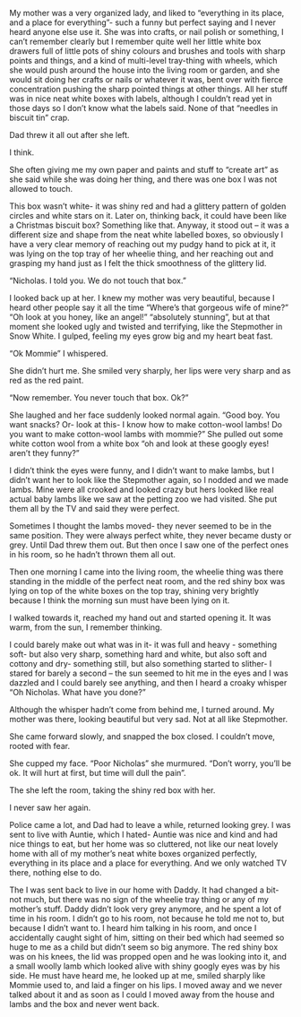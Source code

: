 My mother was a very organized lady, and liked to “everything in its place, and a place for everything”- such a funny but perfect saying and I never heard anyone else use it.  She was into crafts, or nail polish or something, I can’t remember clearly but I remember quite well her little white box drawers full of little pots of shiny colours and brushes and tools with sharp points and things, and a kind of multi-level tray-thing with wheels, which she would push around the house into the living room or garden, and she would sit doing her crafts or nails or whatever it was, bent over with fierce concentration pushing the sharp pointed things at other things. All her stuff was in nice neat white boxes with labels, although I couldn’t read yet in those days so I don’t know what the labels said. None of that “needles in biscuit tin” crap.

Dad threw it all out after she left.

I think.

She often giving me my own paper and paints and stuff to “create art” as she said while she was doing her thing, and there was one box I was not allowed to touch.

This box wasn’t white- it was shiny red and had a glittery pattern of golden circles and white stars on it. Later on, thinking back, it could have been like a Christmas biscuit box? Something like that. Anyway, it stood out – it was a different size and shape from the neat white labelled boxes, so obviously I have a very clear memory of reaching out my pudgy hand to pick at it, it was lying on the top tray of her wheelie thing, and her reaching out and grasping my hand just as I felt the thick smoothness of the glittery lid.

“Nicholas. I told you. We do not touch that box.”

I looked back up at her. I knew my mother was very beautiful, because I heard other people say it all the time “Where’s that gorgeous wife of mine?” “Oh look at you honey, like an angel!” “absolutely stunning”, but at that moment she looked ugly and twisted and terrifying, like the Stepmother in Snow White. I gulped, feeling my eyes grow big and my heart beat fast.

“Ok Mommie” I whispered.

She didn’t hurt me. She smiled very sharply, her lips were very sharp and as red as the red paint.

“Now remember. You never touch that box. Ok?”

She laughed and her face suddenly looked normal again. “Good boy. You want snacks? Or- look at this- I know how to make cotton-wool lambs! Do you want to make cotton-wool lambs with mommie?” She pulled out some white cotton wool from a white box “oh and look at these googly eyes! aren’t they funny?”

I didn’t think the eyes were funny, and I didn’t want to make lambs, but I didn’t want her to look like the Stepmother again, so I nodded and we made lambs. Mine were all crooked and looked crazy but hers looked like real actual baby lambs like we saw at the petting zoo we had visited. She put them all by the TV and said they were perfect.

Sometimes I thought the lambs moved- they never seemed to be in the same position. They were always perfect white, they never became dusty or grey. Until Dad threw them out. But then once I saw one of the perfect ones in his room, so he hadn’t thrown them all out.

Then one morning I came into the living room, the wheelie thing was there standing in the middle of the perfect neat room, and the red shiny box was lying on top of the white boxes on the top tray, shining very brightly because I think the morning sun must have been lying on it.

I walked towards it, reached my hand out and started opening it. It was warm, from the sun, I remember thinking.

I could barely make out what was in it- it was full and heavy - something soft- but also very sharp, something hard and white, but also soft and cottony and dry- something still, but also something started to slither- I stared for barely a second – the sun seemed to hit me in the eyes and I was dazzled and I could barely see anything, and then I heard a croaky whisper “Oh Nicholas. What have you done?”

Although the whisper hadn’t come from behind me, I turned around. My mother was there, looking beautiful but very sad. Not at all like Stepmother.

She came forward slowly, and snapped the box closed. I couldn’t move, rooted with fear.

She cupped my face. “Poor Nicholas” she murmured. “Don’t worry, you’ll be ok. It will hurt at first, but time will dull the pain”.

The she left the room, taking the shiny red box with her.

I never saw her again.

Police came a lot, and Dad had to leave a while, returned looking grey. I was sent to live with Auntie, which I hated- Auntie was nice and kind and had nice things to eat, but her home was so cluttered, not like our neat lovely home with all of my mother’s neat white boxes organized perfectly, everything in its place and a place for everything. And we only watched TV there, nothing else to do.

The I was sent back to live in our home with Daddy. It had changed a bit- not much, but there was no sign of the wheelie tray thing or any of my mother’s stuff. Daddy didn’t look very grey anymore, and he spent a lot of time in his room. I didn’t go to his room, not because he told me not to, but because I didn’t want to. I heard him talking in his room, and once I accidentally caught sight of him, sitting on their bed which had seemed so huge to me as a child but didn’t seem so big anymore. The red shiny box was on his knees, the lid was propped open and he was looking into it, and a small woolly lamb which looked alive with shiny googly eyes was by his side. He must have heard me, he looked up at me, smiled sharply like Mommie used to, and laid a finger on his lips. I moved away and we never talked about it and as soon as I could I moved away from the house and lambs and the box and never went back.